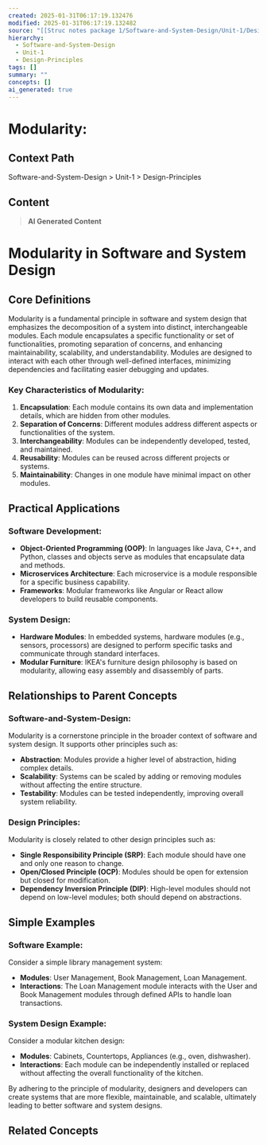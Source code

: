 ```yaml
---
created: 2025-01-31T06:17:19.132476
modified: 2025-01-31T06:17:19.132482
source: "[[Struc notes package 1/Software-and-System-Design/Unit-1/Design-Principles/Modularity/Modularity]]"
hierarchy:
  - Software-and-System-Design
  - Unit-1
  - Design-Principles
tags: []
summary: ""
concepts: []
ai_generated: true
---
```


# Modularity:

## Context Path
Software-and-System-Design > Unit-1 > Design-Principles

## Content
> **AI Generated Content**
 # Modularity in Software and System Design

## Core Definitions

Modularity is a fundamental principle in software and system design that emphasizes the decomposition of a system into distinct, interchangeable modules. Each module encapsulates a specific functionality or set of functionalities, promoting separation of concerns, and enhancing maintainability, scalability, and understandability. Modules are designed to interact with each other through well-defined interfaces, minimizing dependencies and facilitating easier debugging and updates.

### Key Characteristics of Modularity:
1. **Encapsulation**: Each module contains its own data and implementation details, which are hidden from other modules.
2. **Separation of Concerns**: Different modules address different aspects or functionalities of the system.
3. **Interchangeability**: Modules can be independently developed, tested, and maintained.
4. **Reusability**: Modules can be reused across different projects or systems.
5. **Maintainability**: Changes in one module have minimal impact on other modules.

## Practical Applications

### Software Development:
- **Object-Oriented Programming (OOP)**: In languages like Java, C++, and Python, classes and objects serve as modules that encapsulate data and methods.
- **Microservices Architecture**: Each microservice is a module responsible for a specific business capability.
- **Frameworks**: Modular frameworks like Angular or React allow developers to build reusable components.

### System Design:
- **Hardware Modules**: In embedded systems, hardware modules (e.g., sensors, processors) are designed to perform specific tasks and communicate through standard interfaces.
- **Modular Furniture**: IKEA's furniture design philosophy is based on modularity, allowing easy assembly and disassembly of parts.

## Relationships to Parent Concepts

### Software-and-System-Design:
Modularity is a cornerstone principle in the broader context of software and system design. It supports other principles such as:
- **Abstraction**: Modules provide a higher level of abstraction, hiding complex details.
- **Scalability**: Systems can be scaled by adding or removing modules without affecting the entire structure.
- **Testability**: Modules can be tested independently, improving overall system reliability.

### Design Principles:
Modularity is closely related to other design principles such as:
- **Single Responsibility Principle (SRP)**: Each module should have one and only one reason to change.
- **Open/Closed Principle (OCP)**: Modules should be open for extension but closed for modification.
- **Dependency Inversion Principle (DIP)**: High-level modules should not depend on low-level modules; both should depend on abstractions.

## Simple Examples

### Software Example:
Consider a simple library management system:
- **Modules**: User Management, Book Management, Loan Management.
- **Interactions**: The Loan Management module interacts with the User and Book Management modules through defined APIs to handle loan transactions.

### System Design Example:
Consider a modular kitchen design:
- **Modules**: Cabinets, Countertops, Appliances (e.g., oven, dishwasher).
- **Interactions**: Each module can be independently installed or replaced without affecting the overall functionality of the kitchen.

By adhering to the principle of modularity, designers and developers can create systems that are more flexible, maintainable, and scalable, ultimately leading to better software and system designs.

## Related Concepts
